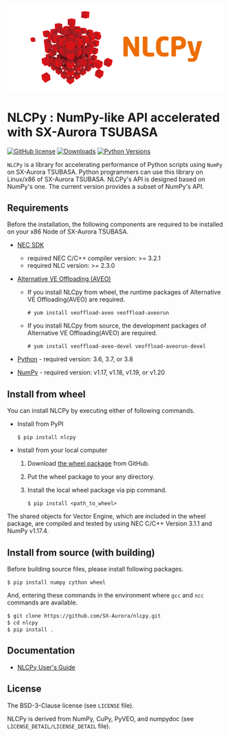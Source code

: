 ![NLCPy_banner](https://github.com/SX-Aurora/nlcpy/blob/master/banner/NLCPy_banner.png?raw=true)

# NLCPy : NumPy-like API accelerated with SX-Aurora TSUBASA

[![GitHub license](https://img.shields.io/github/license/SX-Aurora/nlcpy)](https://github.com/SX-Aurora/nlcpy/blob/master/LICENSE)
[![Downloads](https://pepy.tech/badge/nlcpy)](https://pepy.tech/project/nlcpy)
[![Python Versions](https://img.shields.io/pypi/pyversions/nlcpy.svg)](https://pypi.org/project/nlcpy/)


`NLCPy` is a library for accelerating performance of Python scripts using `NumPy` on SX-Aurora TSUBASA. Python programmers can use this library on Linux/x86 of SX-Aurora TSUBASA. NLCPy's API is designed based on NumPy's one. The current version provides a subset of NumPy's API.

## Requirements

Before the installation, the following components are required to be installed on your x86 Node of SX-Aurora TSUBASA.

- [NEC SDK](https://www.hpc.nec/documents/guide/pdfs/InstallationGuide_E.pdf)
	- required NEC C/C++ compiler version: >= 3.2.1
	- required NLC version: >= 2.3.0

- [Alternative VE Offloading (AVEO)](https://www.hpc.nec/documents/veos/en/aveo/index.html)

	- If you install NLCpy from wheel, the runtime packages of Alternative VE Offloading(AVEO) are required.

        ```
        # yum install veoffload-aveo veoffload-aveorun
        ```

	- If you install NLCpy from source, the development packages of Alternative VE Offloading(AVEO) are required.

        ```
        # yum install veoffload-aveo-devel veoffload-aveorun-devel
        ```

- [Python](https://www.python.org/)
        - required version: 3.6, 3.7, or 3.8

- [NumPy](https://www.numpy.org/)
        - required version: v1.17, v1.18, v1.19, or v1.20

## Install from wheel

You can install NLCPy by executing either of following commands.

- Install from PyPI

    ```
    $ pip install nlcpy
    ```

- Install from your local computer

    1. Download [the wheel package](https://github.com/SX-Aurora/nlcpy/releases/tag/v1.0.0) from GitHub.

    2. Put the wheel package to your any directory.

    3. Install the local wheel package via pip command.

        ```
        $ pip install <path_to_wheel>
        ```

The shared objects for Vector Engine, which are included in the wheel package, are compiled and tested by using NEC C/C++ Version 3.1.1 and NumPy v1.17.4.

## Install from source (with building)

Before building source files, please install following packages.

```
$ pip install numpy cython wheel
```

And, entering these commands in the environment where `gcc` and `ncc` commands are available.

```
$ git clone https://github.com/SX-Aurora/nlcpy.git
$ cd nlcpy
$ pip install .
```

## Documentation
- [NLCPy User's Guide](https://www.hpc.nec/documents/nlcpy/en/index.html)

## License

The BSD-3-Clause license (see `LICENSE` file).

NLCPy is derived from NumPy, CuPy, PyVEO, and numpydoc (see `LICENSE_DETAIL/LICENSE_DETAIL` file).
